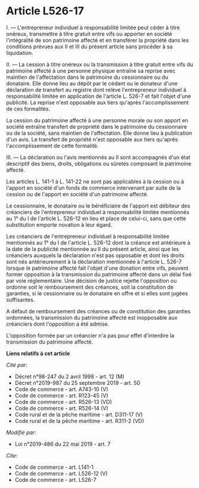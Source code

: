 # Article L526-17

I. ― L'entrepreneur individuel à responsabilité limitée peut céder à titre onéreux, transmettre à titre gratuit entre vifs ou
apporter en société l'intégralité de son patrimoine affecté et en transférer la propriété dans les conditions prévues aux II
et III du présent article sans procéder à sa liquidation.

II. ― La cession à titre onéreux ou la transmission à titre gratuit entre vifs du patrimoine affecté à une personne physique
entraîne sa reprise avec maintien de l'affectation dans le patrimoine du cessionnaire ou du donataire. Elle donne lieu au
dépôt par le cédant ou le donateur d'une déclaration de transfert au registre dont relève l'entrepreneur individuel à
responsabilité limitée en application de l'article L. 526-7 et fait l'objet d'une publicité. La reprise n'est opposable aux
tiers qu'après l'accomplissement de ces formalités.

La cession du patrimoine affecté à une personne morale ou son apport en société entraîne transfert de propriété dans le
patrimoine du cessionnaire ou de la société, sans maintien de l'affectation. Elle donne lieu à publication d'un avis. Le
transfert de propriété n'est opposable aux tiers qu'après l'accomplissement de cette formalité.

III. ― La déclaration ou l'avis mentionnés au II sont accompagnés d'un état descriptif des biens, droits, obligations ou
sûretés composant le patrimoine affecté.

Les articles L. 141-1 à L. 141-22 ne sont pas applicables à la cession ou à l'apport en société d'un fonds de commerce
intervenant par suite de la cession ou de l'apport en société d'un patrimoine affecté.

Le cessionnaire, le donataire ou le bénéficiaire de l'apport est débiteur des créanciers de l'entrepreneur individuel à
responsabilité limitée mentionnés au 1° du I de l'article L. 526-12 en lieu et place de celui-ci, sans que cette substitution
emporte novation à leur égard.

Les créanciers de l'entrepreneur individuel à responsabilité limitée mentionnés au 1° du I de l'article L. 526-12 dont la
créance est antérieure à la date de la publicité mentionnée au II du présent article, ainsi que les créanciers auxquels la
déclaration n'est pas opposable et dont les droits sont nés antérieurement à la déclaration mentionnée à l'article L. 526-7
lorsque le patrimoine affecté fait l'objet d'une donation entre vifs, peuvent former opposition à la transmission du
patrimoine affecté dans un délai fixé par voie réglementaire. Une décision de justice rejette l'opposition ou ordonne soit le
remboursement des créances, soit la constitution de garanties, si le cessionnaire ou le donataire en offre et si elles sont
jugées suffisantes.

A défaut de remboursement des créances ou de constitution des garanties ordonnées, la transmission du patrimoine affecté est
inopposable aux créanciers dont l'opposition a été admise.

L'opposition formée par un créancier n'a pas pour effet d'interdire la transmission du patrimoine affecté.

**Liens relatifs à cet article**

_Cité par_:

  - Décret n°98-247 du 2 avril 1998 - art. 12 (M)
  - Décret n°2019-987 du 25 septembre 2019 - art. 50
  - Code de commerce - art. A743-10 (V)
  - Code de commerce - art. R123-45 (V)
  - Code de commerce - art. R526-13 (VD)
  - Code de commerce - art. R526-14 (V)
  - Code rural et de la pêche maritime - art. D311-17 (V)
  - Code rural et de la pêche maritime - art. R311-2 (VD)

_Modifié par_:

  - Loi n°2019-486 du 22 mai 2019 - art. 7

_Cite_:

  - Code de commerce - art. L141-1
  - Code de commerce - art. L526-12 (V)
  - Code de commerce - art. L526-7
